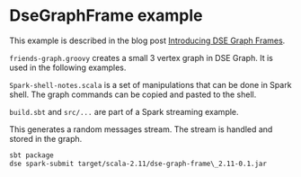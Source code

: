 # DseGraphFrame example

This example is described in the blog post [Introducing DSE Graph Frames](http://www.datastax.com/dev/blog/dse-graph-frame).

`friends-graph.groovy` creates a small 3 vertex graph in DSE Graph. It is used in the following examples.

`Spark-shell-notes.scala` is a set of manipulations that can be done in Spark shell. The graph commands can be copied and pasted to the shell.

`build.sbt` and `src/...` are part of a Spark streaming example.

This generates a random messages stream. The stream is handled and stored in the graph.

 ```bash
 sbt package 
 dse spark-submit target/scala-2.11/dse-graph-frame\_2.11-0.1.jar
 ```